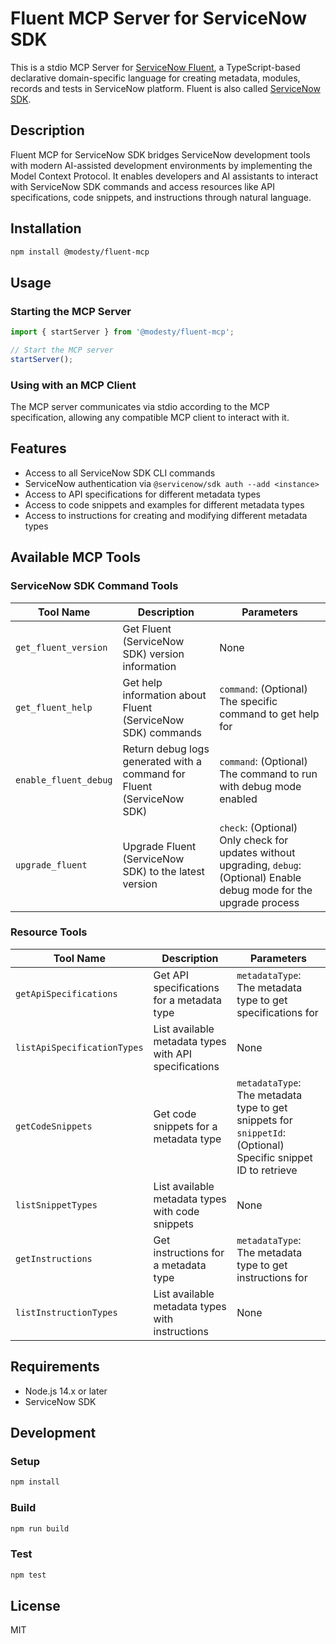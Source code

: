 # Fluent MCP Server for ServiceNow SDK

This is a stdio MCP Server for [ServiceNow Fluent](https://www.servicenow.com/docs/bundle/yokohama-application-development/page/build/servicenow-sdk/concept/servicenow-fluent.html), a TypeScript-based declarative domain-specific language for creating metadata, modules, records and tests in ServiceNow platform. Fluent is also called [ServiceNow SDK](https://www.npmjs.com/package/@servicenow/sdk).

## Description

Fluent MCP for ServiceNow SDK bridges ServiceNow development tools with modern AI-assisted development environments by implementing the Model Context Protocol. It enables developers and AI assistants to interact with ServiceNow SDK commands and access resources like API specifications, code snippets, and instructions through natural language.

## Installation

```bash
npm install @modesty/fluent-mcp
```

## Usage

### Starting the MCP Server

```typescript
import { startServer } from '@modesty/fluent-mcp';

// Start the MCP server
startServer();
```

### Using with an MCP Client

The MCP server communicates via stdio according to the MCP specification, allowing any compatible MCP client to interact with it.

## Features

- Access to all ServiceNow SDK CLI commands
- ServiceNow authentication via `@servicenow/sdk auth --add <instance>`
- Access to API specifications for different metadata types
- Access to code snippets and examples for different metadata types
- Access to instructions for creating and modifying different metadata types

## Available MCP Tools

### ServiceNow SDK Command Tools

| Tool Name | Description | Parameters |
|-----------|-------------|------------|
| `get_fluent_version` | Get Fluent (ServiceNow SDK) version information | None |
| `get_fluent_help` | Get help information about Fluent (ServiceNow SDK) commands | `command`: (Optional) The specific command to get help for |
| `enable_fluent_debug` | Return debug logs generated with a command for Fluent (ServiceNow SDK) | `command`: (Optional) The command to run with debug mode enabled |
| `upgrade_fluent` | Upgrade Fluent (ServiceNow SDK) to the latest version | `check`: (Optional) Only check for updates without upgrading, `debug`: (Optional) Enable debug mode for the upgrade process |

### Resource Tools

| Tool Name | Description | Parameters |
|-----------|-------------|------------|
| `getApiSpecifications` | Get API specifications for a metadata type | `metadataType`: The metadata type to get specifications for |
| `listApiSpecificationTypes` | List available metadata types with API specifications | None |
| `getCodeSnippets` | Get code snippets for a metadata type | `metadataType`: The metadata type to get snippets for `snippetId`: (Optional) Specific snippet ID to retrieve |
| `listSnippetTypes` | List available metadata types with code snippets | None |
| `getInstructions` | Get instructions for a metadata type | `metadataType`: The metadata type to get instructions for |
| `listInstructionTypes` | List available metadata types with instructions | None |

## Requirements

- Node.js 14.x or later
- ServiceNow SDK

## Development

### Setup

```bash
npm install
```

### Build

```bash
npm run build
```

### Test

```bash
npm test
```

## License

MIT
